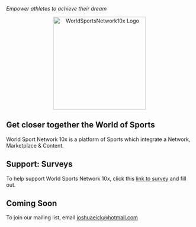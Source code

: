*Empower athletes to achieve their dream*

<p align="center">
  <img src="https://upload.wikimedia.org/wikipedia/commons/5/5c/Olympic_rings_without_rims.svg" alt="WorldSportsNetwork10x Logo" width="250px"/>
</p>

## Get closer together the World of Sports

World Sport Network 10x is a platform of Sports which integrate a Network, Marketplace & Content.

## Support: Surveys
To help support World Sports Network 10x, click this [link to survey](https://forms.gle/qCB7x28kM2rjUCCA6) and fill out.

## Coming Soon
To join our mailing list, email joshuaeick@hotmail.com
